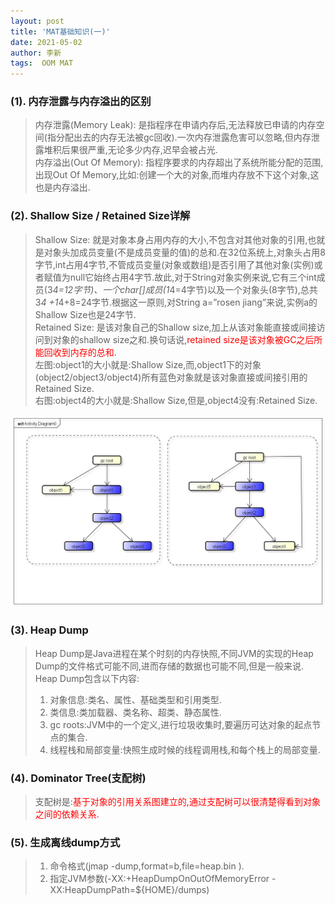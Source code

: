 ```yaml
---
layout: post
title: 'MAT基础知识(一)'
date: 2021-05-02
author: 李新
tags:  OOM MAT
---
```


### (1). 内存泄露与内存溢出的区别
> 内存泄露(Memory Leak): 是指程序在申请内存后,无法释放已申请的内存空间(指分配出去的内存无法被gc回收).一次内存泄露危害可以忽略,但内存泄露堆积后果很严重,无论多少内存,迟早会被占光.    
> 内存溢出(Out Of Memory): 指程序要求的内存超出了系统所能分配的范围,出现Out Of Memory,比如:创建一个大的对象,而堆内存放不下这个对象,这也是内存溢出.  

### (2). Shallow Size / Retained Size详解
> Shallow Size: 就是对象本身占用内存的大小,不包含对其他对象的引用,也就是对象头加成员变量(不是成员变量的值)的总和.在32位系统上,对象头占用8字节,int占用4字节,不管成员变量(对象或数组)是否引用了其他对象(实例)或者赋值为null它始终占用4字节.故此,对于String对象实例来说,它有三个int成员(3*4=12字节)、一个char[]成员(1*4=4字节)以及一个对象头(8字节),总共3*4 +1*4+8=24字节.根据这一原则,对String a=”rosen jiang”来说,实例a的Shallow Size也是24字节.    
> Retained Size: 是该对象自己的Shallow size,加上从该对象能直接或间接访问到对象的shallow size之和.换句话说,<font color='red'>retained size是该对象被GC之后所能回收到内存的总和.</font>    
> 左图:object1的大小就是:Shallow Size,而,object1下的对象(object2/object3/object4)所有蓝色对象就是该对象直接或间接引用的Retained Size.    
> 右图:object4的大小就是:Shallow Size,但是,object4没有:Retained Size.  

!["Shallow Size / Retained Size详解"](/assets/oom/imgs/shallo-size-retained-szie.png)

### (3). Heap Dump
> Heap Dump是Java进程在某个时刻的内存快照,不同JVM的实现的Heap Dump的文件格式可能不同,进而存储的数据也可能不同,但是一般来说.  
> Heap Dump包含以下内容:  
> 1. 对象信息:类名、属性、基础类型和引用类型.  
> 2. 类信息:类加载器、类名称、超类、静态属性.  
> 3. gc roots:JVM中的一个定义,进行垃圾收集时,要遍历可达对象的起点节点的集合.   
> 4. 线程栈和局部变量:快照生成时候的线程调用栈,和每个栈上的局部变量.   

### (4). Dominator Tree(支配树)
> 支配树是:<font color='red'>基于对象的引用关系图建立的,通过支配树可以很清楚得看到对象之间的依赖关系.</font>   

### (5). 生成离线dump方式
> 1. 命令格式(jmap -dump,format=b,file=heap.bin <pid>).   
> 2. 指定JVM参数(-XX:+HeapDumpOnOutOfMemoryError -XX:HeapDumpPath=${HOME}/dumps)  
